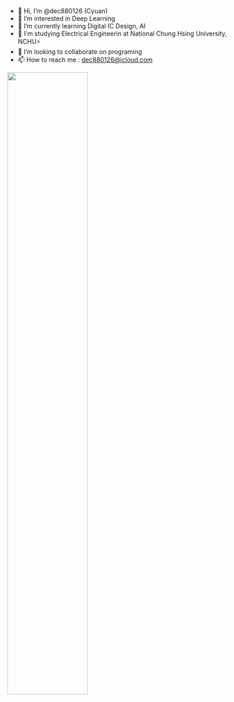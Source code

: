 - 👋 Hi, I’m @dec880126 (Cyuan)
- 👀 I’m interested in Deep Learning
- 🌱 I’m currently learning Digital IC Design, AI
- 🏫 I'm studying Electrical Engineerin at National Chung Hsing University, NCHU⚡️
- 💞️ I’m looking to collaborate on programing
- 📫 How to reach me : <dec880126@icloud.com>

<!---
dec880126/dec880126 is a ✨ special ✨ repository because its `README.md` (this file) appears on your GitHub profile.
You can click the Preview link to take a look at your changes.
--->
<img src = 'https://user-images.githubusercontent.com/34447298/129414731-de38a22d-745e-4203-a2d3-ca9527740c0e.jpg' height=60% weight=60%>

